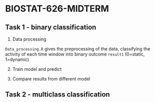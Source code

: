 # BIOSTAT-626-MIDTERM



## Task 1 - binary classification

1. Data processing

```Data_processing.R``` gives the preprocessing of the data, classifying the activity of each time window into binary outcome ```result1``` (0=static, 1=dynamic)

2. Train model and predict

3. Compare results from different model

## Task 2 - multiclass classification

